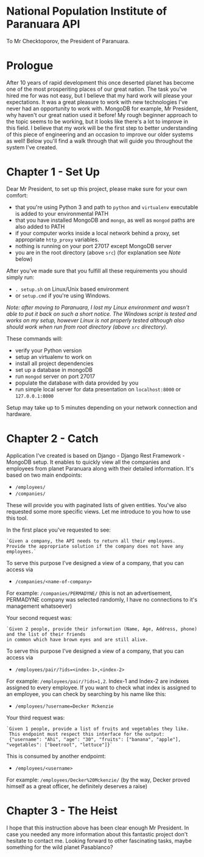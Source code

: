 # National Population Institute of Paranuara API

To Mr Checktoporov, the President of Paranuara.

# Prologue

After 10 years of rapid development this once deserted planet has become one of the most prosperiting places of our great nation.
The task you've hired me for was not easy, but I believe that my hard work will please your expectations. It was a great pleasure
to work with new technologies I've never had an opportunity to work with. MongoDB for example, Mr President, why haven't our great nation
used it before! My rough beginner approach to the topic seems to be working, but it looks like there's a lot to improve in 
this field. I believe that my work will be the first step to better understanding of this piece of engineering and an occasion to improve 
our older systems as well! Below you'll find a walk through that will guide you throughout the system I've created.

# Chapter 1 - Set Up

Dear Mr President, to set up this project, please make sure for your own comfort:
 - that you're using Python 3 and path to `python` and `virtualenv` executable is added to your environmental PATH
 - that you have installed MongoDB and `mongo`, as well as `mongod` paths are also added to PATH
 - if your computer works inside a local network behind a proxy, set appropriate `http_proxy` variables.
 - nothing is running on your port 27017 except MongoDB server
 - you are in the root directory (above `src`) (for explanation see *Note* below)

After you've made sure that you fulfill all these requirements you should simply run:
 - `. setup.sh` on Linux/Unix based environment
 - or `setup.cmd` if you're using Windows.
 
*Note: after moving to Paranuara, I lost my Linux environment and wasn't able to put it back on such a 
short notice. The Windows script is tested and works on my setup, however Linux is not properly tested although 
also should work when run from root directory (above `src` directory).*

These commands will:
 - verify your Python version
 - setup an virtualenv to work on
 - install all project dependencies
 - set up a database in mongoDB
 - run `mongod` server on port 27017
 - populate the database with data provided by you
 - run simple local server for data presentation on `localhost:8000` or `127.0.0.1:8000`

Setup may take up to 5 minutes depending on your network connection and hardware.

# Chapter 2 - Catch

Application I've created is based on Django - Django Rest Framework - MongoDB setup. 
It enables to quickly view all the companies and employees from planet Paranuara along with their detailed information.
It's based on two main endpoints:
 - `/employees/`
 - `/companies/`
 
These will provide you with paginated lists of given entities. You've also requested some more specific views.
Let me introduce to you how to use this tool.

In the first place you've requested to see:

    `Given a company, the API needs to return all their employees. 
    Provide the appropriate solution if the company does not have any employees.`

To serve this purpose I've designed a view of a company, that you can access via
 - `/companies/<name-of-company>`

For example: `/companies/PERMADYNE/` (this is not an advertisement, PERMADYNE company was selected randomly, I have no connections to it's management whatsoever)

Your second request was:

    `Given 2 people, provide their information (Name, Age, Address, phone) and the list of their friends 
    in common which have brown eyes and are still alive.
    
To serve this purpose I've designed a view of a company, that you can access via
 - `/employees/pair/?ids=<index-1>,<index-2>`

For example: `/employees/pair/?ids=1,2`. Index-1 and Index-2 are indexes assigned to every employee. If you want to check
what index is assigned to an employee, you can check by searching by his name like this:
 - `/employees/?username=Decker Mckenzie`
 
Your third request was:

    `Given 1 people, provide a list of fruits and vegetables they like. 
     This endpoint must respect this interface for the output:
     {"username": "Ahi", "age": "30", "fruits": ["banana", "apple"], "vegetables": ["beetroot", "lettuce"]}`
 
This is consumed by another endpoimt:

 - `/employees/<username>`

For example: `/employees/Decker%20Mckenzie/` (by the way, Decker proved himself as a great officer, he definitely deserves a raise)

# Chapter 3 - The Heist

I hope that this instruction above has been clear enough Mr President. In case you needed any more information about this
fantastic project don't hesitate to contact me. Looking forward to other fascinating tasks, maybe something for the wild planet Pasablanco?
